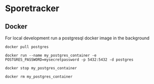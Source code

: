 # Sporetracker

## Docker
For local development run a postgresql docker image in the background

`docker pull postgres`

`docker run --name my_postgres_container -e POSTGRES_PASSWORD=mysecretpassword -p 5432:5432 -d postgres`

`docker stop my_postgres_container`

`docker rm my_postgres_container`

